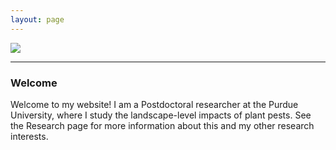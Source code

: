 ```yaml
---
layout: page
---
```


<img align="center" src="https://agougher.github.io/images/Untitled.png">

---

### Welcome

Welcome to my website! I am a Postdoctoral researcher at the Purdue University, where I study the landscape-level impacts of plant pests. See the Research page for more information about this and my other research interests.
